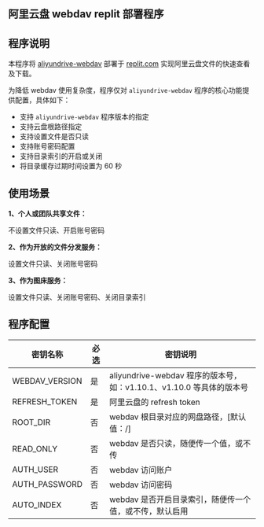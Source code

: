 ## 阿里云盘 webdav replit 部署程序

## 程序说明

本程序将 [aliyundrive-webdav](https://github.com/messense/aliyundrive-webdav) 部署于 [replit.com](https://replit.com/) 实现阿里云盘文件的快速查看及下载。

为降低 webdav 使用复杂度，程序仅对 `aliyundrive-webdav` 程序的核心功能提供配置，具体如下：

- 支持 `aliyundrive-webdav` 程序版本的指定
- 支持云盘根路径指定
- 支持设置文件是否只读
- 支持账号密码配置
- 支持目录索引的开启或关闭
- 将目录缓存过期时间设置为 60 秒

## 使用场景

**1、个人或团队共享文件：**

不设置文件只读、开启账号密码

**2、作为开放的文件分发服务：**

设置文件只读、关闭账号密码

**3、作为图床服务：**

设置文件只读、关闭账号密码、关闭目录索引

## 程序配置

| 密钥名称       | 必选 | 密钥说明                                                     |
| -------------- | ---- | ------------------------------------------------------------ |
| WEBDAV_VERSION | 是   | aliyundrive-webdav 程序的版本号，如：v1.10.1、v1.10.0 等具体的版本号 |
| REFRESH_TOKEN  | 是   | 阿里云盘的 refresh token                                     |
| ROOT_DIR       | 否   | webdav 根目录对应的网盘路径，[默认值：/]                     |
| READ_ONLY      | 否   | webdav 是否只读，随便传一个值，或不传                        |
| AUTH_USER      | 否   | webdav 访问账户                                              |
| AUTH_PASSWORD  | 否   | webdav 访问密码                                              |
| AUTO_INDEX     | 否   | webdav 是否开启目录索引，随便传一个值，或不传，默认启用      |

